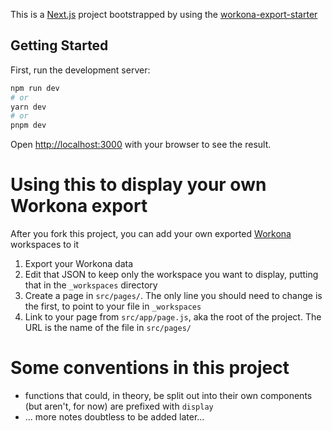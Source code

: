 This is a [Next.js](https://nextjs.org/) project bootstrapped by using the [workona-export-starter](https://github.com/rwilcox/workona-publisher-starter)
## Getting Started

First, run the development server:

```bash
npm run dev
# or
yarn dev
# or
pnpm dev
```

Open [http://localhost:3000](http://localhost:3000) with your browser to see the result.

# Using this to display your own Workona export

After you fork this project, you can add your own exported [Workona](https://workona.com/) workspaces to it
  1. Export your Workona data
  2. Edit that JSON to keep only the workspace you want to display, putting that in the `_workspaces` directory
  3. Create a page in `src/pages/`. The only line you should need to change is the first, to point to your file in `_workspaces`
  4. Link to your page from `src/app/page.js`, aka the root of the project. The URL is the name of the file in `src/pages/`

# Some conventions in this project

  * functions that could, in theory, be split out into their own components (but aren't, for now) are prefixed with `display`
  * ... more notes doubtless to be added later...
